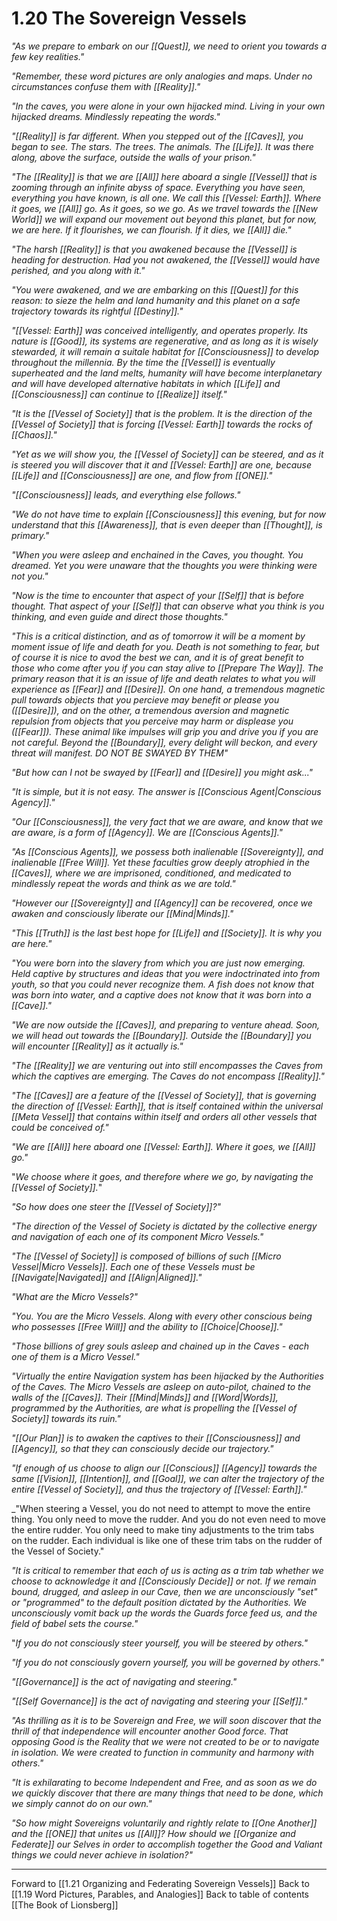 # 1.20 The Sovereign Vessels

_"As we prepare to embark on our [[Quest]], we need to orient you towards a few key realities."_   

_"Remember, these word pictures are only analogies and maps. Under no circumstances confuse them with [[Reality]]."_

_"In the caves, you were alone in your own hijacked mind. Living in your own hijacked dreams. Mindlessly repeating the words."_

_"[[Reality]] is far different. When you stepped out of the [[Caves]], you began to see. The stars. The trees. The animals. The [[Life]]. It was there along, above the surface, outside the walls of your prison."_

_"The [[Reality]] is that we are [[All]] here aboard a single [[Vessel]] that is zooming through an infinite abyss of space. Everything you have seen, everything you have known, is all one. We call this [[Vessel: Earth]]. Where it goes, we [[All]] go. As it goes, so we go. As we travel towards the [[New World]] we will expand our movement out beyond this planet, but for now, we are here. If it flourishes, we can flourish. If it dies, we [[All]] die."_  

_"The harsh [[Reality]] is that you awakened because the [[Vessel]] is heading for destruction. Had you not awakened, the [[Vessel]] would have perished, and you along with it."_  

_"You were awakened, and we are embarking on this [[Quest]] for this reason: to sieze the helm and land humanity and this planet on a safe trajectory towards its rightful [[Destiny]]."_

_"[[Vessel: Earth]] was conceived intelligently, and operates properly. Its nature is [[Good]], its systems are regenerative, and as long as it is wisely stewarded, it will remain a suitale habitat for [[Consciousness]] to develop throughout the millennia. By the time the [[Vessel]] is eventually superheated and the land melts, humanity will have become interplanetary and will have developed alternative habitats in which [[Life]] and [[Consciousness]] can continue to [[Realize]] itself."_

_"It is the [[Vessel of Society]] that is the problem. It is the direction of the [[Vessel of Society]] that is forcing [[Vessel: Earth]] towards the rocks of [[Chaos]]."_

_"Yet as we will show you, the [[Vessel of Society]] can be steered, and as it is steered you will discover that it and [[Vessel: Earth]] are one, because [[Life]] and [[Consciousness]] are one, and flow from [[ONE]]."_

_"[[Consciousness]] leads, and everything else follows."_   

_"We do not have time to explain [[Consciousness]] this evening, but for now understand that this [[Awareness]], that is even deeper than [[Thought]], is primary."_

_"When you were asleep and enchained in the Caves, you thought. You dreamed. Yet you were unaware that the thoughts you were thinking were not you."_

_"Now is the time to encounter that aspect of your [[Self]] that is before thought. That aspect of your [[Self]] that can observe what you think is you thinking, and even guide and direct those thoughts."_

_"This is a critical distinction, and as of tomorrow it will be a moment by moment issue of life and death for you. Death is not something to fear, but of course it is nice to avod the best we can, and it is of great benefit to those who come after you if you can stay alive to [[Prepare The Way]]. The primary reason that it is an issue of life and death relates to what you will experience as [[Fear]] and [[Desire]]. On one hand, a tremendous magnetic pull towards objects that you percieve may benefit or please you ([[Desire]]), and on the other, a tremendous aversion and magnetic repulsion from objects that you perceive may harm or displease you ([[Fear]]). These animal like impulses will grip you and drive you if you are not careful. Beyond the [[Boundary]], every delight will beckon, and every threat will manifest. DO NOT BE SWAYED BY THEM"_

_"But how can I not be swayed by [[Fear]] and [[Desire]] you might ask..."_  

_"It is simple, but it is not easy. The answer is [[Conscious Agent|Conscious Agency]]."_

_"Our [[Consciousness]], the very fact that we are aware, and know that we are aware, is a form of [[Agency]]. We are [[Conscious Agents]]."_  

_"As [[Conscious Agents]], we possess both inalienable [[Sovereignty]], and inalienable [[Free Will]]. Yet these faculties grow deeply atrophied in the [[Caves]], where we are imprisoned, conditioned, and medicated to mindlessly repeat the words and think as we are told."_  

_"However our [[Sovereignty]] and [[Agency]] can be recovered, once we awaken and consciously liberate our [[Mind|Minds]]."_  

_"This [[Truth]] is the last best hope for [[Life]] and [[Society]]. It is why you are here."_   

_"You were born into the slavery from which you are just now emerging. Held captive by structures and ideas that you were indoctrinated into from youth, so that you could never recognize them. A fish does not know that was born into water, and a captive does not know that it was born into a [[Cave]]."_  

_"We are now outside the [[Caves]], and preparing to venture ahead. Soon, we will head out towards the [[Boundary]]. Outside the [[Boundary]] you will encounter [[Reality]] as it actually is."_  

_"The [[Reality]] we are venturing out into still encompasses the Caves from which the captives are emerging. The Caves do not encompass [[Reality]]."_   

_"The [[Caves]] are a feature of the [[Vessel of Society]], that is governing the direction of [[Vessel: Earth]], that is itself contained within the universal [[Meta Vessel]] that contains within itself and orders all other vessels that could be conceived of."_  

_"We are [[All]] here aboard one [[Vessel: Earth]]. Where it goes, we [[All]] go."_

"_We choose where it goes, and therefore where we go, by navigating the [[Vessel of Society]]._"

_"So how does one steer the [[Vessel of Society]]?"_

_"The direction of the Vessel of Society is dictated by the collective energy and navigation of each one of its component Micro Vessels."_ 

_"The [[Vessel of Society]] is composed of billions of such [[Micro Vessel|Micro Vessels]]. Each one of these Vessels must be [[Navigate|Navigated]] and [[Align|Aligned]]."_

_"What are the Micro Vessels?"_

_"You. You are the Micro Vessels. Along with every other conscious being who possesses [[Free Will]] and the ability to [[Choice|Choose]]."_

_"Those billions of grey souls asleep and chained up in the Caves - each one of them is a Micro Vessel."_

_"Virtually the entire Navigation system has been hijacked by the Authorities of the Caves. The Micro Vessels are asleep on auto-pilot, chained to the walls of the [[Caves]]. Their [[Mind|Minds]] and [[Word|Words]], programmed by the Authorities, are what is propelling the [[Vessel of Society]] towards its ruin."_   

_"[[Our Plan]] is to awaken the captives to their [[Consciousness]] and [[Agency]], so that they can consciously decide our trajectory."_  

_"If enough of us choose to align our [[Conscious]] [[Agency]] towards the same [[Vision]], [[Intention]], and [[Goal]], we can alter the trajectory of the entire [[Vessel of Society]], and thus the trajectory of [[Vessel: Earth]]."_  

_"When steering a Vessel, you do not need to attempt to move the entire thing. You only need to move the rudder. And you do not even need to move the entire rudder. You only need to make tiny adjustments to the trim tabs on the rudder. Each individual is like one of these trim tabs on the rudder of the Vessel of Society."  

_"It is critical to remember that each of us is acting as a trim tab whether we choose to acknowledge it and [[Consciously Decide]] or not. If we remain bound, drugged, and asleep in our Cave, then we are unconsciously "set" or "programmed" to the default position dictated by the Authorities. We unconsciously vomit back up the words the Guards force feed us, and the field of babel sets the course."_

"_If you do not consciously steer yourself, you will be steered by others."_

_"If you do not consciously govern yourself, you will be governed by others."_

_"[[Governance]] is the act of navigating and steering."_

_"[[Self Governance]] is the act of navigating and steering your [[Self]]."_  

_"As thrilling as it is to be Sovereign and Free, we will soon discover that the thrill of that independence will encounter another Good force. That opposing Good is the Reality that we were not created to be or to navigate in isolation. We were created to function in community and harmony with others."_

_"It is exhilarating to become Independent and Free, and as soon as we do we quickly discover that there are many things that need to be done, which we simply cannot do on our own."_

_"So how might Sovereigns voluntarily and rightly relate to [[One Another]] and the [[ONE]] that unites us [[All]]? How should we [[Organize and Federate]] our Selves in order to accomplish together the Good and Valiant things we could never achieve in isolation?"_


___

Forward to [[1.21 Organizing and Federating Sovereign Vessels]]
Back to [[1.19 Word Pictures, Parables, and Analogies]]
Back to table of contents [[The Book of Lionsberg]]  


